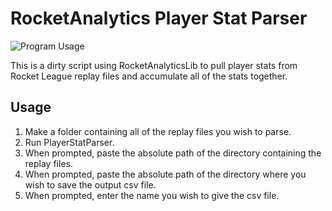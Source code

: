 # RocketAnalytics Player Stat Parser

![Program Usage](https://thumbs.gfycat.com/NimbleDarkHypsilophodon-size_restricted.gif)

This is a dirty script using RocketAnalyticsLib to pull player stats from
Rocket League replay files and accumulate all of the stats together.

## Usage
1. Make a folder containing all of the replay files you wish to parse.
1. Run PlayerStatParser.
1. When prompted, paste the absolute path of the directory containing the replay files.
1. When prompted, paste the absolute path of the directory where you wish to save the output csv file.
1. When prompted, enter the name you wish to give the csv file.
